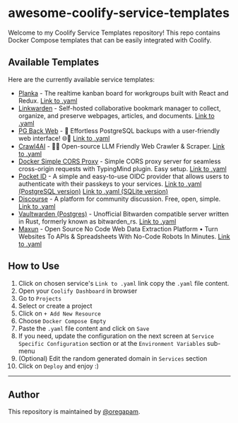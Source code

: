 # awesome-coolify-service-templates

Welcome to my Coolify Service Templates repository! This repo contains Docker Compose templates that can be easily integrated with Coolify.

## Available Templates

Here are the currently available service templates:

- [Planka](https://github.com/plankanban/planka) - The realtime kanban board for workgroups built with React and Redux.
  [Link to .yaml](https://raw.githubusercontent.com/oregapam/awesome-coolify-service-templates/refs/heads/main/templates/compose/planka.yaml)
- [Linkwarden](https://github.com/linkwarden/linkwarden) - Self-hosted collaborative bookmark manager to collect, organize, and preserve webpages, articles, and documents.
  [Link to .yaml](https://raw.githubusercontent.com/oregapam/awesome-coolify-service-templates/refs/heads/main/templates/compose/linkwarden.yaml)
- [PG Back Web](https://github.com/eduardolat/pgbackweb) - 🐘 Effortless PostgreSQL backups with a user-friendly web interface! 🌐💾 
  [Link to .yaml](https://raw.githubusercontent.com/oregapam/awesome-coolify-service-templates/refs/heads/main/templates/compose/pgbackweb.yaml)
- [Crawl4AI](https://github.com/unclecode/crawl4ai) - 🚀🤖 Open-source LLM Friendly Web Crawler & Scraper. 
  [Link to .yaml](https://raw.githubusercontent.com/oregapam/awesome-coolify-service-templates/refs/heads/main/templates/compose/crawl4ai.yaml)
- [Docker Simple CORS Proxy](https://github.com/obeone/simple-cors-proxy) - Simple CORS proxy server for seamless cross-origin requests with TypingMind plugin. Easy setup. 
  [Link to .yaml](https://raw.githubusercontent.com/oregapam/awesome-coolify-service-templates/refs/heads/main/templates/compose/corsproxy.yaml)
- [Pocket ID](https://github.com/pocket-id/pocket-id) - A simple and easy-to-use OIDC provider that allows users to authenticate with their passkeys to your services. 
  [Link to .yaml (PostgreSQL version)](https://raw.githubusercontent.com/oregapam/awesome-coolify-service-templates/refs/heads/main/templates/compose/pocketid-pg.yaml)
  [Link to .yaml (SQLite version)](https://raw.githubusercontent.com/oregapam/awesome-coolify-service-templates/refs/heads/main/templates/compose/pocketid-sqlite.yaml)
- [Discourse](https://github.com/discourse/discourse) - A platform for community discussion. Free, open, simple. 
  [Link to .yaml](https://raw.githubusercontent.com/oregapam/awesome-coolify-service-templates/refs/heads/main/templates/compose/discourse.yaml)
- [Vaultwarden (Postgres)](https://github.com/dani-garcia/vaultwarden) - Unofficial Bitwarden compatible server written in Rust, formerly known as bitwarden_rs.
  [Link to .yaml](https://raw.githubusercontent.com/oregapam/awesome-coolify-service-templates/refs/heads/main/templates/compose/vaultwarden-pg.yaml)
- [Maxun](https://github.com/getmaxun/maxun) - Open Source No Code Web Data Extraction Platform • Turn Websites To APIs & Spreadsheets With No-Code Robots In Minutes.
  [Link to .yaml](https://raw.githubusercontent.com/oregapam/awesome-coolify-service-templates/refs/heads/main/templates/compose/maxun.yaml)


## How to Use

1. Click on chosen service's `Link to .yaml` link copy the `.yaml` file content.
2. Open your `Coolify Dashboard` in browser
3. Go to `Projects`
4. Select or create a project
5. Click on `+ Add New Resource`
6. Choose `Docker Compose Empty`
7. Paste the `.yaml` file content and click on `Save`
8. If you need, update the configuration on the next screen at `Service Specific Configuration` section or at the `Environment Variables` sub-menu
9. (Optional) Edit the random generated domain in `Services` section
10. Click on `Deploy` and enjoy :)

---

## Author

This repository is maintained by [@oregapam](https://github.com/oregapam).

